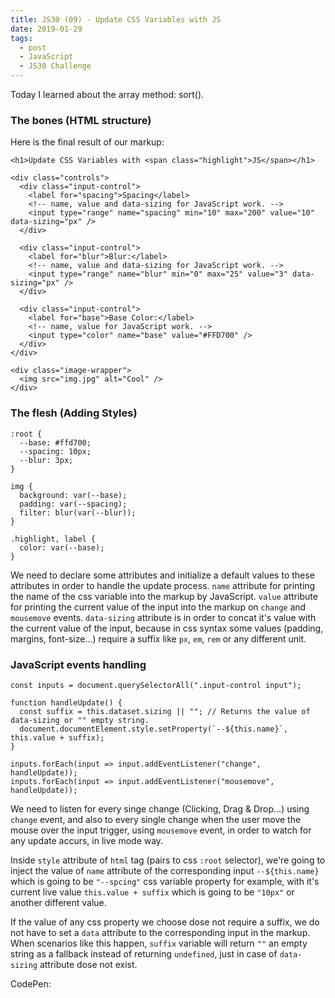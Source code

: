 ```yaml
---
title: JS30 (09) - Update CSS Variables with JS
date: 2019-01-29
tags:
  - post
  - JavaScript
  - JS30 Challenge
---
```


Today I learned about the array method: sort().



### The bones (HTML structure)
Here is the final result of our markup: 

```html/6,12,18
<h1>Update CSS Variables with <span class="highlight">JS</span></h1>

<div class="controls">
  <div class="input-control">
    <label for="spacing">Spacing</label>
    <!-- name, value and data-sizing for JavaScript work. -->
    <input type="range" name="spacing" min="10" max="200" value="10" data-sizing="px" />
  </div>

  <div class="input-control">
    <label for="blur">Blur:</label>
    <!-- name, value and data-sizing for JavaScript work. -->
    <input type="range" name="blur" min="0" max="25" value="3" data-sizing="px" />
  </div>

  <div class="input-control">
    <label for="base">Base Color:</label>
    <!-- name, value for JavaScript work. -->
    <input type="color" name="base" value="#FFD700" />
  </div>
</div>

<div class="image-wrapper">
  <img src="img.jpg" alt="Cool" />
</div>
```

### The flesh (Adding Styles)

```css/0-3
:root {
  --base: #ffd700;
  --spacing: 10px;
  --blur: 3px;
}

img {
  background: var(--base);
  padding: var(--spacing);
  filter: blur(var(--blur));
}

.highlight, label {
  color: var(--base);
}
```

We need to declare some attributes and initialize a default values to these attributes in order to handle the update process. `name` attribute for printing the name of the css variable into the markup by JavaScript. `value` attribute for printing the current value of the input into the markup on `change` and `mousemove` events. `data-sizing` attribute is in order to concat it's value with the current value of the input, because in css syntax some values (padding, margins, font-size...)  require a suffix like `px`, `em`, `rem` or any different unit.
 
### JavaScript events handling

``` javascript/4
const inputs = document.querySelectorAll(".input-control input");

function handleUpdate() {
  const suffix = this.dataset.sizing || ""; // Returns the value of data-sizing or "" empty string.
  document.documentElement.style.setProperty(`--${this.name}`, this.value + suffix);
}

inputs.forEach(input => input.addEventListener("change", handleUpdate));
inputs.forEach(input => input.addEventListener("mousemove", handleUpdate));
```
We need to listen for every singe change (Clicking, Drag & Drop...) using `change` event, and also to every single change when the user move the mouse over the input trigger, using `mousemove` event, in order to watch for any update accurs, in live mode way.

Inside `style` attribute of `html` tag (pairs to css `:root` selector), we're going to inject the value of `name` attribute of the corresponding input `--${this.name}` which is going to be `"--spcing"` css variable property for example, with it's current live value `this.value + suffix` which is going to be `"10px"` or another different value. 

If the value of any css property we choose dose not require a suffix, we do not have to set a `data` attribute to the corresponding input in the markup. When scenarios like this happen, `suffix` variable will return `""` an empty string as a fallback instead of returning `undefined`, just in case of `data-sizing` attribute dose not exist.

CodePen: